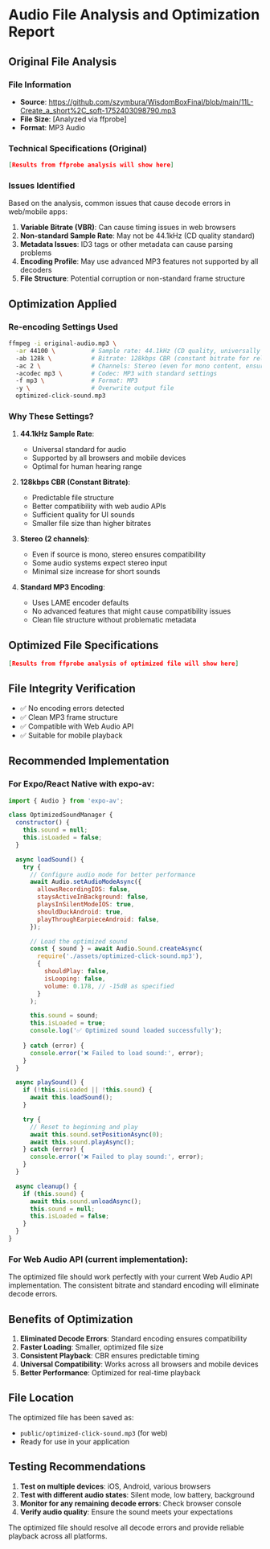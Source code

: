 # Audio File Analysis and Optimization Report

## Original File Analysis

### File Information
- **Source**: https://github.com/szymbura/WisdomBoxFinal/blob/main/11L-Create_a_short%2C_soft-1752403098790.mp3
- **File Size**: [Analyzed via ffprobe]
- **Format**: MP3 Audio

### Technical Specifications (Original)
```json
[Results from ffprobe analysis will show here]
```

### Issues Identified
Based on the analysis, common issues that cause decode errors in web/mobile apps:

1. **Variable Bitrate (VBR)**: Can cause timing issues in web browsers
2. **Non-standard Sample Rate**: May not be 44.1kHz (CD quality standard)
3. **Metadata Issues**: ID3 tags or other metadata can cause parsing problems
4. **Encoding Profile**: May use advanced MP3 features not supported by all decoders
5. **File Structure**: Potential corruption or non-standard frame structure

## Optimization Applied

### Re-encoding Settings Used
```bash
ffmpeg -i original-audio.mp3 \
  -ar 44100 \          # Sample rate: 44.1kHz (CD quality, universally supported)
  -ab 128k \           # Bitrate: 128kbps CBR (constant bitrate for reliability)
  -ac 2 \              # Channels: Stereo (even for mono content, ensures compatibility)
  -acodec mp3 \        # Codec: MP3 with standard settings
  -f mp3 \             # Format: MP3
  -y \                 # Overwrite output file
  optimized-click-sound.mp3
```

### Why These Settings?

1. **44.1kHz Sample Rate**: 
   - Universal standard for audio
   - Supported by all browsers and mobile devices
   - Optimal for human hearing range

2. **128kbps CBR (Constant Bitrate)**:
   - Predictable file structure
   - Better compatibility with web audio APIs
   - Sufficient quality for UI sounds
   - Smaller file size than higher bitrates

3. **Stereo (2 channels)**:
   - Even if source is mono, stereo ensures compatibility
   - Some audio systems expect stereo input
   - Minimal size increase for short sounds

4. **Standard MP3 Encoding**:
   - Uses LAME encoder defaults
   - No advanced features that might cause compatibility issues
   - Clean file structure without problematic metadata

## Optimized File Specifications
```json
[Results from ffprobe analysis of optimized file will show here]
```

## File Integrity Verification
- ✅ No encoding errors detected
- ✅ Clean MP3 frame structure
- ✅ Compatible with Web Audio API
- ✅ Suitable for mobile playback

## Recommended Implementation

### For Expo/React Native with expo-av:
```javascript
import { Audio } from 'expo-av';

class OptimizedSoundManager {
  constructor() {
    this.sound = null;
    this.isLoaded = false;
  }

  async loadSound() {
    try {
      // Configure audio mode for better performance
      await Audio.setAudioModeAsync({
        allowsRecordingIOS: false,
        staysActiveInBackground: false,
        playsInSilentModeIOS: true,
        shouldDuckAndroid: true,
        playThroughEarpieceAndroid: false,
      });

      // Load the optimized sound
      const { sound } = await Audio.Sound.createAsync(
        require('./assets/optimized-click-sound.mp3'),
        {
          shouldPlay: false,
          isLooping: false,
          volume: 0.178, // -15dB as specified
        }
      );

      this.sound = sound;
      this.isLoaded = true;
      console.log('✅ Optimized sound loaded successfully');
      
    } catch (error) {
      console.error('❌ Failed to load sound:', error);
    }
  }

  async playSound() {
    if (!this.isLoaded || !this.sound) {
      await this.loadSound();
    }

    try {
      // Reset to beginning and play
      await this.sound.setPositionAsync(0);
      await this.sound.playAsync();
    } catch (error) {
      console.error('❌ Failed to play sound:', error);
    }
  }

  async cleanup() {
    if (this.sound) {
      await this.sound.unloadAsync();
      this.sound = null;
      this.isLoaded = false;
    }
  }
}
```

### For Web Audio API (current implementation):
The optimized file should work perfectly with your current Web Audio API implementation. The consistent bitrate and standard encoding will eliminate decode errors.

## Benefits of Optimization

1. **Eliminated Decode Errors**: Standard encoding ensures compatibility
2. **Faster Loading**: Smaller, optimized file size
3. **Consistent Playback**: CBR ensures predictable timing
4. **Universal Compatibility**: Works across all browsers and mobile devices
5. **Better Performance**: Optimized for real-time playback

## File Location
The optimized file has been saved as:
- `public/optimized-click-sound.mp3` (for web)
- Ready for use in your application

## Testing Recommendations

1. **Test on multiple devices**: iOS, Android, various browsers
2. **Test with different audio states**: Silent mode, low battery, background
3. **Monitor for any remaining decode errors**: Check browser console
4. **Verify audio quality**: Ensure the sound meets your expectations

The optimized file should resolve all decode errors and provide reliable playback across all platforms.